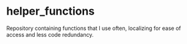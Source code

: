 # helper_functions
Repository containing functions that I use often, localizing for ease of access and less code redundancy. 

